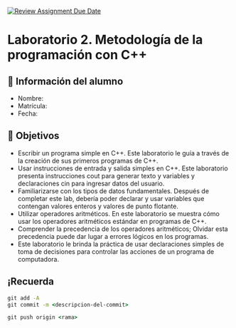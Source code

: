[![Review Assignment Due Date](https://classroom.github.com/assets/deadline-readme-button-22041afd0340ce965d47ae6ef1cefeee28c7c493a6346c4f15d667ab976d596c.svg)](https://classroom.github.com/a/6R5cf2yf)
# Laboratorio 2. Metodología de la programación con C++

## 👤 Información del alumno

- Nombre:
- Matrícula:
- Fecha:

## 🎯 Objetivos

- Escribir un programa simple en C++. Este laboratorio le guía a través de la creación de sus primeros programas de C++.
- Usar instrucciones de entrada y salida simples en C++. Este laboratorio presenta instrucciones cout para generar texto y variables y declaraciones cin para ingresar datos del usuario.
- Familiarizarse con los tipos de datos fundamentales. Después de completar este lab, debería poder declarar y usar variables que contengan valores enteros y valores de punto flotante.
- Utilizar operadores aritméticos. En este laboratorio se muestra cómo usar los operadores aritméticos estándar en programas de C++.
- Comprender la precedencia de los operadores aritméticos; Olvidar esta precedencia puede dar lugar a errores lógicos en los programas.
- Este laboratorio le brinda la práctica de usar declaraciones simples de toma de decisiones para controlar las acciones de un programa de computadora.

## ¡Recuerda

```cmd
git add -A
git commit -m <descripcion-del-commit>

git push origin <rama>
```

